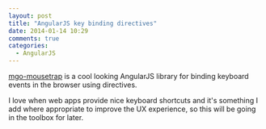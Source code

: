 ```yaml
---
layout: post
title: "AngularJS key binding directives"
date: 2014-01-14 10:29
comments: true
categories:
  - AngularJS
---
```


[mgo-mousetrap](https://github.com/mgonto/mgo-mousetrap) is a cool
looking AngularJS library for binding keyboard events in the
browser using directives.

I love when web apps provide nice keyboard shortcuts and it's something
I add where appropriate to improve the UX experience, so this will be
going in the toolbox for later.
